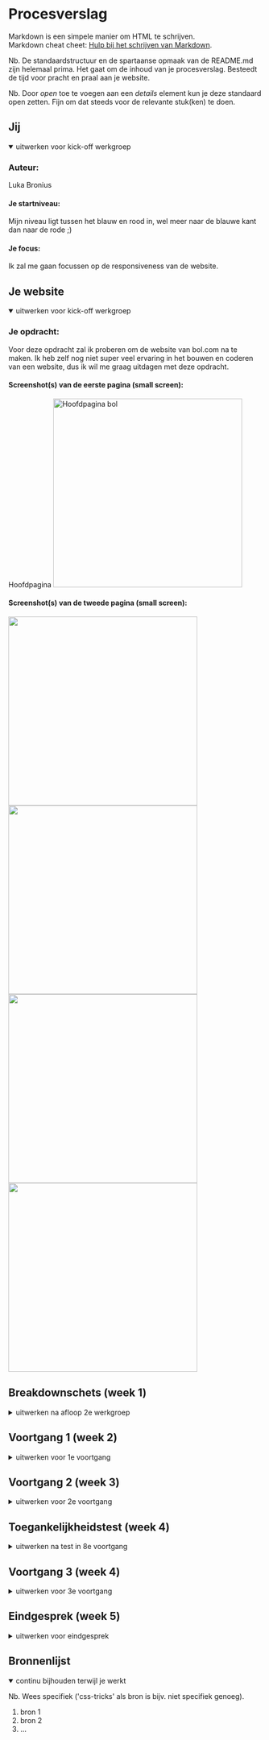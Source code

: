 # Procesverslag
Markdown is een simpele manier om HTML te schrijven.  
Markdown cheat cheet: [Hulp bij het schrijven van Markdown](https://github.com/adam-p/markdown-here/wiki/Markdown-Cheatsheet).

Nb. De standaardstructuur en de spartaanse opmaak van de README.md zijn helemaal prima. Het gaat om de inhoud van je procesverslag. Besteedt de tijd voor pracht en praal aan je website.

Nb. Door *open* toe te voegen aan een *details* element kun je deze standaard open zetten. Fijn om dat steeds voor de relevante stuk(ken) te doen.





## Jij

<details open>
<summary>uitwerken voor kick-off werkgroep</summary>

### Auteur:
Luka Bronius

#### Je startniveau:
Mijn niveau ligt tussen het blauw en rood in, wel meer naar de blauwe kant dan naar de rode ;)

#### Je focus:
Ik zal me gaan focussen op de responsiveness van de website.
 
</details>





## Je website

<details open>
<summary>uitwerken voor kick-off werkgroep</summary>

### Je opdracht:
Voor deze opdracht zal ik proberen om de website van bol.com na te maken. Ik heb zelf nog niet super veel ervaring in het bouwen en coderen van een website, dus ik wil me graag uitdagen met deze opdracht.

#### Screenshot(s) van de eerste pagina (small screen): 
Hoofdpagina
<img src="images/bol4.png" width="375px" alt="Hoofdpagina bol">

#### Screenshot(s) van de tweede pagina (small screen):
<img src="images/breekdown.png" width="375px" alt="">
 <img src="images/breekdown_2.png" width="375px" alt="">
 <img src="images/breekdown_3.png" width="375px" alt="">
  <img src="images/breekdown_4.png" width="375px" alt="">
</details>





## Breakdownschets (week 1)

<details>
<summary>uitwerken na afloop 2e werkgroep</summary>

### de 1e pagina
<img src="images/breakdown_2.png" width="375px" alt="Hoofdpagina bol">
 
 ### pagina 2: 
<img src="images/breakdown.png" width="375px" alt="mode pagina">

</details>





## Voortgang 1 (week 2)

<details>
<summary>uitwerken voor 1e voortgang</summary>

### Stand van zaken
In het begin van het project was ikzelf erg enthousiast en had ik er ook erg veel zin in. Echter, nu dat we twee weken verder zijn is mijn enthousiasme veranderd in frustratie. De vele elementen en termen die terugkomen bij het coderen, verwarren mij erg snel. Hierdoor ben ik soms wel urenlang bezig geweest met ‘’gemakkelijke’’ code.  


### Verslag van meeting
Nadat ik een gesprek had gehad met de docent, kreeg ik wat meer inzicht van wat ikzelf nou eigenlijk allemaal net verkeerd deed. Ik had mijn focus al te snel op het css bestand neergelegd, waardoor mijn html bestand eigenlijk een.. zooitje was. Hier kreeg ik erg bruikbare tips en feedback op.

- Ik moest mij eerst gaan focussen op het corrigeren en verbeteren van mijn HTML bestand.
- Ik moest elementen op een andere manier in het html bestand plaatsen, hiermee bedoel ik > goed nesten.
- Ik moet beter opletten op het goed sluiten van elementen. 
- ...

</details>





## Voortgang 2 (week 3)

<details>
<summary>uitwerken voor 2e voortgang</summary>

### Stand van zaken
In de 2e week had ik een enorme sprong gemaakt. Mijn HTML was al een stuk verbeterd en meerendeels van de HTML bestand had ik al met het css bestand mooier opgemaakt.

### Verslag van meeting
Tijdens het 2e voortgang gesprek kreeg ik weer hele bruikbare feedback van de docent.

- Ik gebruik te veel PX en EM's door elkaar, ik moet dit veranderen naar em's.
- Ik gebruik te vaak position: relative/absolute, terwijl ik gemakkelijk de margin kan gebruiken.
- Ik moet mijn classes op de parent plaatsen, en niet op een van de child's.
- Ik kan in mijn css bestand sommige code korter en compacter schrijven.
- Ik moet gaan beginnen met het maken van de hamburgermenu en de 2e webpagina.

</details>





## Toegankelijkheidstest (week 4)

<details>
<summary>uitwerken na test in 8e voortgang</summary>

### Bevindingen
Lijst met je bevindingen die in de test naar voren kwamen:
- Ik zag dat ik hier en daar nog een aantal: states, mistte, zoals bij verschillende links (a's).
- Ook zag ik dat mijn button in de banner niet gezien werd als je door de website heen tabt' 
- De reader last alles volledig op, ook de tekst die in de href stonden, hierdoor las de reader sommige elementen 2x op, zoals bij:
/*<li><a href="index.html"><img src="images/boekicon.png" alt="boeken">Boeken</a></li>*/

#### States toevoegen
<img src="images/bevinding.png" width="375px" alt="">

Deze Li's (a's) hadden eerst geen underline als je over de foto/tekst heen hover'de, dit heb ik opgelost doormiddel van states toe te voegen aan deze verschillende elementen.

#### Banner
<img src="images/bevinding2.png" width="375px" alt="">
 
Hier zie je de banner die aan de top staat van mijn pagina. Ik heb hier (nog) geen oplossing voor. 

</details>





## Voortgang 3 (week 4)

<details>
<summary>uitwerken voor 3e voortgang</summary>

### Stand van zaken
hier dit ging goed & dit was lastig (neem ook screenshots op van delen van je website en code)


### Agenda voor meeting
samen met je groepje opstellen

| student 1      | student 2          | student 3    | student 4        |
| ---            | ---                | ---          | ---              |
| dit bespreken  | en dit             | en ik dit    | en dan ik dat    |
| en dat ook nog | dit als er tijd is | nog een punt | dit wil ik zeker |
| ...            | ...                | ...          | ...              |


### Verslag van meeting
hier na afloop snel de uitkomsten van de meeting vastleggen

- punt 1
- punt 2
- nog een punt
- ...

</details>





## Eindgesprek (week 5)

<details>
<summary>uitwerken voor eindgesprek</summary>

### Stand van zaken
hier dit ging goed & dit was lastig (neem ook screenshots op van delen van je website en code)

### Screenshot(s)

hier screenshot(s) van je eindresultaat

</details>





## Bronnenlijst

<details open>
<summary>continu bijhouden terwijl je werkt</summary>

Nb. Wees specifiek ('css-tricks' als bron is bijv. niet specifiek genoeg).

1. bron 1
2. bron 2
3. ...

</details>
